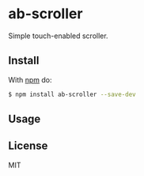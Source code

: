 # ab-scroller

Simple touch-enabled scroller.

## Install

With [npm](http://npmjs.org) do:

```bash
$ npm install ab-scroller --save-dev
```

## Usage


## License

MIT
